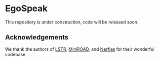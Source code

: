 # EgoSpeak

This repository is under construction, code will be released soon.

## Acknowledgements 
We thank the authors of [LSTR](https://github.com/amazon-science/long-short-term-transformer), [MiniROAD](https://github.com/jbistanbul/MiniROAD), and [Nerfies](https://nerfies.github.io) for their wonderful codebase.
